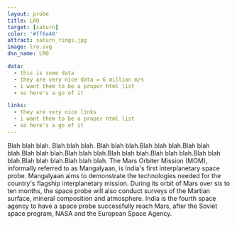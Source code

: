 ```yaml
---
layout: probe
title: LRO
target: [saturn]
color: '#ff6e48'
attract: saturn_rings.jpg
image: lro.svg
dsn_name: LRO

data:
  - this is some data
  - they are very nice data = 6 million m/s
  - i want them to be a proper html list
  - so here's a go of it

links:
  - they are very nice links
  - i want them to be a proper html list
  - so here's a go of it
---
```

Blah blah blah. Blah blah blah. Blah blah blah.Blah blah blah.Blah blah blah.Blah blah blah.Blah blah blah.Blah blah blah.Blah blah blah.Blah blah blah.Blah blah blah.Blah blah blah. The Mars Orbiter Mission (MOM), informally referred to as Mangalyaan, is India's first interplanetary space probe. Mangalyaan aims to demonstrate the technologies needed for the country's flagship interplanetary mission. During its orbit of Mars over six to ten months, the space probe will also conduct surveys of the Martian surface, mineral composition and atmosphere. India is the fourth space agency to have a space probe successfully reach Mars, after the Soviet space program, NASA and the European Space Agency.
